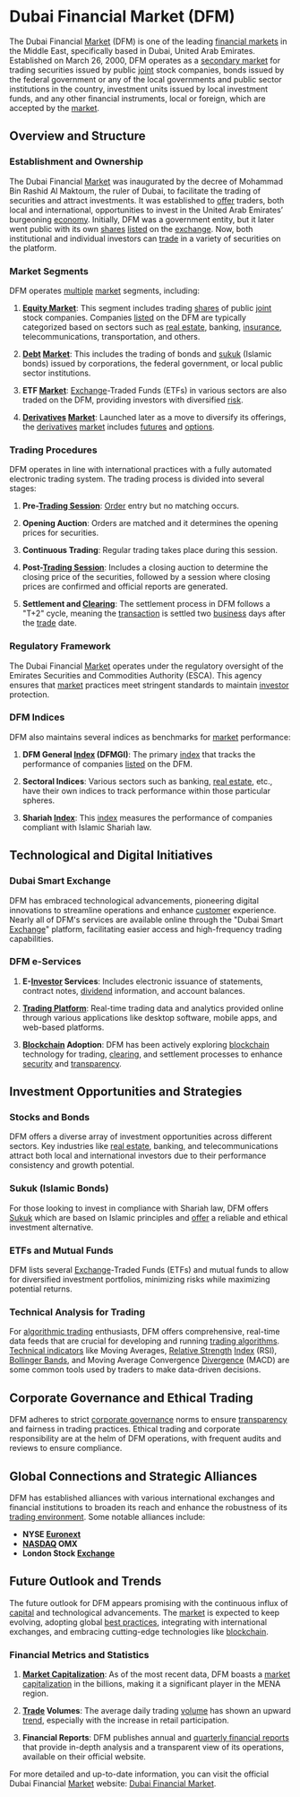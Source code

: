 # Dubai Financial Market (DFM)

The Dubai Financial [Market](../m/market.md) (DFM) is one of the leading [financial markets](../f/financial_market.md) in the Middle East, specifically based in Dubai, United Arab Emirates. Established on March 26, 2000, DFM operates as a [secondary market](../s/secondary_market.md) for trading securities issued by public [joint](../j/joint.md) stock companies, bonds issued by the federal government or any of the local governments and public sector institutions in the country, investment units issued by local investment funds, and any other financial instruments, local or foreign, which are accepted by the [market](../m/market.md).

## Overview and Structure

### Establishment and Ownership

The Dubai Financial [Market](../m/market.md) was inaugurated by the decree of Mohammad Bin Rashid Al Maktoum, the ruler of Dubai, to facilitate the trading of securities and attract investments. It was established to [offer](../o/offer.md) traders, both local and international, opportunities to invest in the United Arab Emirates’ burgeoning [economy](../e/economy.md). Initially, DFM was a government entity, but it later went public with its own [shares](../s/shares.md) [listed](../l/listed.md) on the [exchange](../e/exchange.md). Now, both institutional and individual investors can [trade](../t/trade.md) in a variety of securities on the platform.

### Market Segments

DFM operates [multiple](../m/multiple.md) [market](../m/market.md) segments, including:

1. **[Equity Market](../e/equity_market.md)**: This segment includes trading [shares](../s/shares.md) of public [joint](../j/joint.md) stock companies. Companies [listed](../l/listed.md) on the DFM are typically categorized based on sectors such as [real estate](../r/real_estate.md), banking, [insurance](../i/insurance.md), telecommunications, transportation, and others.
   
2. **[Debt](../d/debt.md) [Market](../m/market.md)**: This includes the trading of bonds and [sukuk](../s/sukuk.md) (Islamic bonds) issued by corporations, the federal government, or local public sector institutions. 

3. **ETF [Market](../m/market.md)**: [Exchange](../e/exchange.md)-Traded Funds (ETFs) in various sectors are also traded on the DFM, providing investors with diversified [risk](../r/risk.md).

4. **[Derivatives](../d/derivatives.md) [Market](../m/market.md)**: Launched later as a move to diversify its offerings, the [derivatives](../d/derivatives.md) [market](../m/market.md) includes [futures](../f/futures.md) and [options](../o/options.md).

### Trading Procedures

DFM operates in line with international practices with a fully automated electronic trading system. The trading process is divided into several stages:

1. **Pre-[Trading Session](../t/trading_session.md)**: [Order](../o/order.md) entry but no matching occurs.
   
2. **Opening Auction**: Orders are matched and it determines the opening prices for securities.
   
3. **Continuous Trading**: Regular trading takes place during this session.
   
4. **Post-[Trading Session](../t/trading_session.md)**: Includes a closing auction to determine the closing price of the securities, followed by a session where closing prices are confirmed and official reports are generated.
   
5. **Settlement and [Clearing](../c/clearing.md)**: The settlement process in DFM follows a "T+2" cycle, meaning the [transaction](../t/transaction.md) is settled two [business](../b/business.md) days after the [trade](../t/trade.md) date.

### Regulatory Framework

The Dubai Financial [Market](../m/market.md) operates under the regulatory oversight of the Emirates Securities and Commodities Authority (ESCA). This agency ensures that [market](../m/market.md) practices meet stringent standards to maintain [investor](../i/investor.md) protection.

### DFM Indices

DFM also maintains several indices as benchmarks for [market](../m/market.md) performance:

1. **DFM General [Index](../i/index_instrument.md) (DFMGI)**: The primary [index](../i/index_instrument.md) that tracks the performance of companies [listed](../l/listed.md) on the DFM.
   
2. **Sectoral Indices**: Various sectors such as banking, [real estate](../r/real_estate.md), etc., have their own indices to track performance within those particular spheres.
   
3. **Shariah [Index](../i/index_instrument.md)**: This [index](../i/index_instrument.md) measures the performance of companies compliant with Islamic Shariah law.

## Technological and Digital Initiatives

### Dubai Smart Exchange

DFM has embraced technological advancements, pioneering digital innovations to streamline operations and enhance [customer](../c/customer.md) experience. Nearly all of DFM's services are available online through the "Dubai Smart [Exchange](../e/exchange.md)" platform, facilitating easier access and high-frequency trading capabilities. 

### DFM e-Services

1. **E-[Investor](../i/investor.md) Services**: Includes electronic issuance of statements, contract notes, [dividend](../d/dividend.md) information, and account balances.
   
2. **[Trading Platform](../t/trading_platform.md)**: Real-time trading data and analytics provided online through various applications like desktop software, mobile apps, and web-based platforms.
   
3. **[Blockchain](../b/blockchain_in_trading.md) Adoption**: DFM has been actively exploring [blockchain](../b/blockchain_in_trading.md) technology for trading, [clearing](../c/clearing.md), and settlement processes to enhance [security](../s/security.md) and [transparency](../t/transparency.md). 

## Investment Opportunities and Strategies

### Stocks and Bonds

DFM offers a diverse array of investment opportunities across different sectors. Key industries like [real estate](../r/real_estate.md), banking, and telecommunications attract both local and international investors due to their performance consistency and growth potential.

### Sukuk (Islamic Bonds)

For those looking to invest in compliance with Shariah law, DFM offers [Sukuk](../s/sukuk.md) which are based on Islamic principles and [offer](../o/offer.md) a reliable and ethical investment alternative.

### ETFs and Mutual Funds

DFM lists several [Exchange](../e/exchange.md)-Traded Funds (ETFs) and mutual funds to allow for diversified investment portfolios, minimizing risks while maximizing potential returns. 

### Technical Analysis for Trading

For [algorithmic trading](../a/accountability.md) enthusiasts, DFM offers comprehensive, real-time data feeds that are crucial for developing and running [trading algorithms](../t/trading_algorithms.md). [Technical indicators](../t/technical_indicator.md) like Moving Averages, [Relative Strength](../r/relative_strength.md) [Index](../i/index_instrument.md) (RSI), [Bollinger Bands](../b/bollinger_band.md), and Moving Average Convergence [Divergence](../d/divergence.md) (MACD) are some common tools used by traders to make data-driven decisions.

## Corporate Governance and Ethical Trading

DFM adheres to strict [corporate governance](../c/corporate_governance.md) norms to ensure [transparency](../t/transparency.md) and fairness in trading practices. Ethical trading and corporate responsibility are at the helm of DFM operations, with frequent audits and reviews to ensure compliance.

## Global Connections and Strategic Alliances

DFM has established alliances with various international exchanges and financial institutions to broaden its reach and enhance the robustness of its [trading environment](../t/trading_environment.md). Some notable alliances include:

- **NYSE [Euronext](../e/euronext.md)**
- **[NASDAQ](../n/nasdaq.md) OMX**
- **London Stock [Exchange](../e/exchange.md)**

## Future Outlook and Trends

The future outlook for DFM appears promising with the continuous influx of [capital](../c/capital.md) and technological advancements. The [market](../m/market.md) is expected to keep evolving, adopting global [best practices](../b/best_practices.md), integrating with international exchanges, and embracing cutting-edge technologies like [blockchain](../b/blockchain_in_trading.md).

### Financial Metrics and Statistics

1. **[Market Capitalization](../m/market_capitalization.md)**: As of the most recent data, DFM boasts a [market capitalization](../m/market_capitalization.md) in the billions, making it a significant player in the MENA region.
   
2. **[Trade](../t/trade.md) Volumes**: The average daily trading [volume](../v/volume.md) has shown an upward [trend](../t/trend.md), especially with the increase in retail participation.
   
3. **Financial Reports**: DFM publishes annual and [quarterly financial reports](../q/quarterly_financial_reports.md) that provide in-depth analysis and a transparent view of its operations, available on their official website.

For more detailed and up-to-date information, you can visit the official Dubai Financial [Market](../m/market.md) website: [Dubai Financial Market](https://www.dfm.ae).